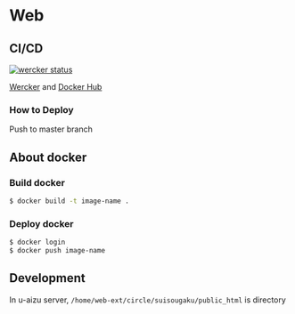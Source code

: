 # Web

## CI/CD
[![wercker status](https://app.wercker.com/status/a386b6de7bd42d67565fc6a8c3bd284c/m/master "wercker status")](https://app.wercker.com/project/byKey/a386b6de7bd42d67565fc6a8c3bd284c)

[Wercker](https://app.wercker.com/uoawe/web) and [Docker Hub](https://hub.docker.com/r/uoawe/web/)

### How to Deploy
Push to master branch

## About docker

### Build docker
```sh
$ docker build -t image-name .
```

### Deploy docker
```sh
$ docker login
$ docker push image-name
```

## Development
In u-aizu server,
`/home/web-ext/circle/suisougaku/public_html` is directory
